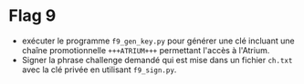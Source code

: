 # Flag 9
- exécuter le programme `f9_gen_key.py` pour générer une clé incluant une chaîne promotionnelle `+++ATRIUM+++` permettant l'accès à l'Atrium.
- Signer la phrase challenge demandé qui est mise dans un fichier `ch.txt`  avec la clé privée en utilisant  `f9_sign.py`.



